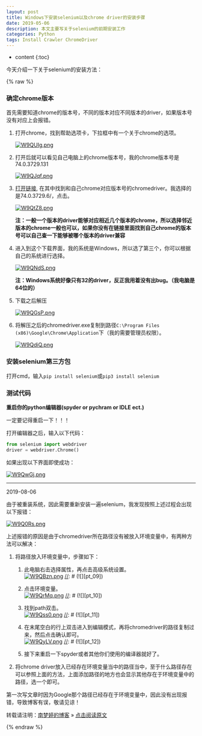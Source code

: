 ```yaml
---
layout: post
title: Windows下安装selenium以及chrome driver的安装步骤  
date: 2019-05-06
description: 本文主要写关于selenium的前期安装工作
categories: Python
tags: Install Crawler ChromeDriver 
---
```


* content
{:toc}

今天介绍一下关于selenium的安装方法：  




{% raw %}
### 确定chrome版本  

首先需要知道chrome的版本号，不同的版本对应不同版本的driver，如果版本号没有对应上会报错。  

1. 打开chrome，找到帮助选项卡，下拉框中有一个关于chrome的选项。  

   [//]: # (![][pt_01])
[![W9QUIg.png](https://z3.ax1x.com/2021/07/11/W9QUIg.png)](https://imgtu.com/i/W9QUIg)
  
2. 打开后就可以看见自己电脑上的chrome版本号，我的chrome版本号是74.0.3729.131  

   [//]: # (![][pt_02])
  [![W9QJqf.png](https://z3.ax1x.com/2021/07/11/W9QJqf.png)](https://imgtu.com/i/W9QJqf)
  
3. [打开链接][link_chromedriver], 在其中找到和自己chrome对应版本号的chromedriver。我选择的是74.0.3729.6/，点击。    

   [//]: # (![][pt_03])
  [![W9QtZ8.png](https://z3.ax1x.com/2021/07/11/W9QtZ8.png)](https://imgtu.com/i/W9QtZ8)  
  
   **注：一般一个版本的driver能够对应相近几个版本的chrome，所以选择邻近版本的chrome一般也可以，如果你没有在链接里面找到自己chrome的版本号可以自己查一下能够被哪个版本的driver兼容**  
  

4. 进入到这个下载界面，我的系统是Windows，所以选了第三个，你可以根据自己的系统进行选择。  

   [//]: # (![][pt_04])
[![W9QNdS.png](https://z3.ax1x.com/2021/07/11/W9QNdS.png)](https://imgtu.com/i/W9QNdS)  

   **注：Windows系统好像只有32的driver，反正我用着没有出bug。（我电脑是64位的）**  
  

5. 下载之后解压  

    [//]: # (![][pt_05])
  [![W9QGsP.png](https://z3.ax1x.com/2021/07/11/W9QGsP.png)](https://imgtu.com/i/W9QGsP)  

6. 将解压之后的chromedriver.exe复制到路径`C:\Program Files (x86)\Google\Chrome\Application`下（我的需要管理员权限）。

   [//]: # (![][pt_06])
[![W9QdiQ.png](https://z3.ax1x.com/2021/07/11/W9QdiQ.png)](https://imgtu.com/i/W9QdiQ)  

### 安装selenium第三方包  

打开cmd，输入`pip install selenium`或`pip3 install selenium`  

### 测试代码  

**重启你的python编辑器(spyder or pychram or IDLE ect.)**  

一定要记得重启一下！！！  

打开编辑器之后，输入以下代码：  

```python
from selenium import webdriver
driver = webdriver.Chrome()
```

如果出现以下界面即使成功：

[//]: # (![][pt_07])
[![W9QwGj.png](https://z3.ax1x.com/2021/07/11/W9QwGj.png)](https://imgtu.com/i/W9QwGj)  

---
2019-08-06  

由于被重装系统，因此需要重新安装一遍selenium，我发现按照上述过程会出现以下报错：  

[//]: # (![][pt_08])
[![W9Q0Rs.png](https://z3.ax1x.com/2021/07/11/W9Q0Rs.png)](https://imgtu.com/i/W9Q0Rs)  

上述报错的原因是由于chromedriver所在路径没有被放入环境变量中，有两种方法可以解决：

1. 将路径放入环境变量中，步骤如下：   

   1. 此电脑右击选择属性，再点击高级系统设置。  
      [![W9QBzn.png](https://z3.ax1x.com/2021/07/11/W9QBzn.png)](https://imgtu.com/i/W9QBzn)
      [//]: # (![][pt_09])  
	  
   2. 点击环境变量。  
      [![W9QrMq.png](https://z3.ax1x.com/2021/07/11/W9QrMq.png)](https://imgtu.com/i/W9QrMq)
	  [//]: # (![][pt_10])  
	  
   3. 找到path双击。  
      [![W9Qss0.png](https://z3.ax1x.com/2021/07/11/W9Qss0.png)](https://imgtu.com/i/W9Qss0)
	  [//]: # (![][pt_11])  
	  
   4. 在末尾空白的行上双击进入到编辑模式，再将chromedriver的路径复制过来，然后点击确认即可。  
      [![W9QyLV.png](https://z3.ax1x.com/2021/07/11/W9QyLV.png)](https://imgtu.com/i/W9QyLV)
	  [//]: # (![][pt_12])  
	  
   5. 接下来重启一下spyder或者其他你们使用的编译器就好了。  

2. 将chrome driver放入已经存在环境变量当中的路径当中，至于什么路径存在可以参照上面的方法，上面添加路径的地方也会显示其他存在于环境变量中的路径，选一个即可。  

第一次写文章时因为Google那个路径已经存在于环境变量中，因此没有出现报错，导致博客有误，敬请见谅！  


转载请注明：[南梦婷的博客](https://norah2.github.io) » [点击阅读原文](https://norah2.github.io/2019/05/selenium_install/)   

<!--以下是本文用到的链接  

[pt_01]: /images/posts/selenium_install/01.png
[pt_02]: /images/posts/selenium_install/02.png
[pt_03]: /images/posts/selenium_install/03.png
[pt_04]: /images/posts/selenium_install/04.png
[pt_05]: /images/posts/selenium_install/05.png
[pt_06]: /images/posts/selenium_install/06.png
[pt_07]: /images/posts/selenium_install/07.png
[pt_08]: /images/posts/selenium_install/08.png
[pt_09]: /images/posts/selenium_install/09.png
[pt_10]: /images/posts/selenium_install/10.png
[pt_11]: /images/posts/selenium_install/11.png
[pt_12]: /images/posts/selenium_install/12.png
[![W9QUIg.png](https://z3.ax1x.com/2021/07/11/W9QUIg.png)](https://imgtu.com/i/W9QUIg)
[![W9QJqf.png](https://z3.ax1x.com/2021/07/11/W9QJqf.png)](https://imgtu.com/i/W9QJqf)
[![W9QtZ8.png](https://z3.ax1x.com/2021/07/11/W9QtZ8.png)](https://imgtu.com/i/W9QtZ8)
[![W9QNdS.png](https://z3.ax1x.com/2021/07/11/W9QNdS.png)](https://imgtu.com/i/W9QNdS)
[![W9QGsP.png](https://z3.ax1x.com/2021/07/11/W9QGsP.png)](https://imgtu.com/i/W9QGsP)
[![W9QdiQ.png](https://z3.ax1x.com/2021/07/11/W9QdiQ.png)](https://imgtu.com/i/W9QdiQ)
[![W9QwGj.png](https://z3.ax1x.com/2021/07/11/W9QwGj.png)](https://imgtu.com/i/W9QwGj)
[![W9Q0Rs.png](https://z3.ax1x.com/2021/07/11/W9Q0Rs.png)](https://imgtu.com/i/W9Q0Rs)
[![W9QBzn.png](https://z3.ax1x.com/2021/07/11/W9QBzn.png)](https://imgtu.com/i/W9QBzn)
[![W9QrMq.png](https://z3.ax1x.com/2021/07/11/W9QrMq.png)](https://imgtu.com/i/W9QrMq)
[![W9Qss0.png](https://z3.ax1x.com/2021/07/11/W9Qss0.png)](https://imgtu.com/i/W9Qss0)
[![W9QyLV.png](https://z3.ax1x.com/2021/07/11/W9QyLV.png)](https://imgtu.com/i/W9QyLV)
-->
[link_chromedriver]: http://npm.taobao.org/mirrors/chromedriver/  

{% endraw %}

